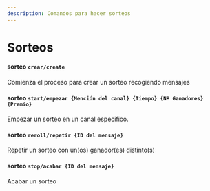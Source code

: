 ```yaml
---
description: Comandos para hacer sorteos
---
```


# Sorteos

#### sorteo `crear/create`

Comienza el proceso para crear un sorteo recogiendo mensajes

#### sorteo `start/empezar {Mención del canal} {Tiempo} {Nº Ganadores} {Premio}`

Empezar un sorteo en un canal especifico.

#### sorteo `reroll/repetir {ID del mensaje}`

Repetir un sorteo con un(os) ganador(es) distinto(s)

#### sorteo `stop/acabar {ID del mensaje}`

Acabar un sorteo
